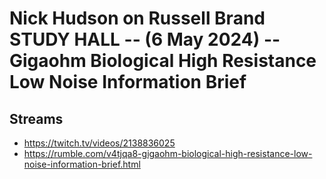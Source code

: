 # Nick Hudson on Russell Brand STUDY HALL -- (6 May 2024) -- Gigaohm Biological High Resistance Low Noise Information Brief

## Streams
- https://twitch.tv/videos/2138836025
- https://rumble.com/v4tjqa8-gigaohm-biological-high-resistance-low-noise-information-brief.html
